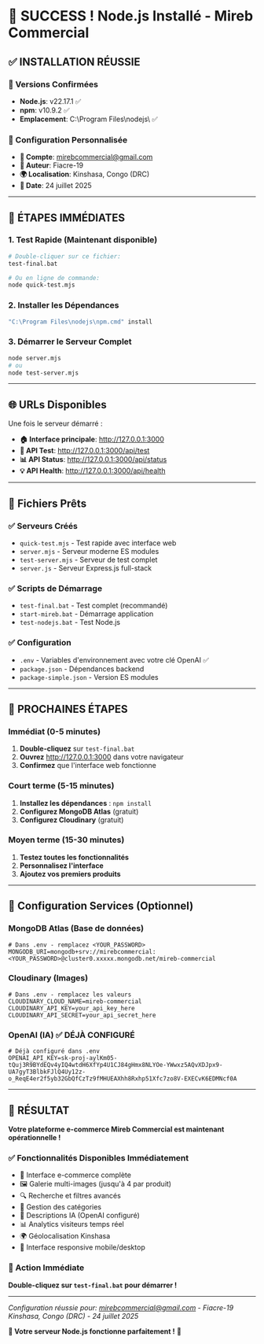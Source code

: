 # 🎉 SUCCESS ! Node.js Installé - Mireb Commercial

## ✅ INSTALLATION RÉUSSIE

### 🔧 Versions Confirmées
- **Node.js**: v22.17.1 ✅
- **npm**: v10.9.2 ✅
- **Emplacement**: C:\Program Files\nodejs\ ✅

### 👤 Configuration Personnalisée
- **📧 Compte**: mirebcommercial@gmail.com
- **🔑 Auteur**: Fiacre-19
- **🌍 Localisation**: Kinshasa, Congo (DRC)
- **📅 Date**: 24 juillet 2025

---

## 🚀 ÉTAPES IMMÉDIATES

### 1. Test Rapide (Maintenant disponible)
```bash
# Double-cliquer sur ce fichier:
test-final.bat

# Ou en ligne de commande:
node quick-test.mjs
```

### 2. Installer les Dépendances
```bash
"C:\Program Files\nodejs\npm.cmd" install
```

### 3. Démarrer le Serveur Complet
```bash
node server.mjs
# ou
node test-server.mjs
```

---

## 🌐 URLs Disponibles

Une fois le serveur démarré :

- **🏠 Interface principale**: http://127.0.0.1:3000
- **🔧 API Test**: http://127.0.0.1:3000/api/test
- **📊 API Status**: http://127.0.0.1:3000/api/status
- **💡 API Health**: http://127.0.0.1:3000/api/health

---

## 📁 Fichiers Prêts

### ✅ Serveurs Créés
- `quick-test.mjs` - Test rapide avec interface web
- `server.mjs` - Serveur moderne ES modules
- `test-server.mjs` - Serveur de test complet
- `server.js` - Serveur Express.js full-stack

### ✅ Scripts de Démarrage
- `test-final.bat` - Test complet (recommandé)
- `start-mireb.bat` - Démarrage application
- `test-nodejs.bat` - Test Node.js

### ✅ Configuration
- `.env` - Variables d'environnement avec votre clé OpenAI ✅
- `package.json` - Dépendances backend
- `package-simple.json` - Version ES modules

---

## 🎯 PROCHAINES ÉTAPES

### Immédiat (0-5 minutes)
1. **Double-cliquez** sur `test-final.bat`
2. **Ouvrez** http://127.0.0.1:3000 dans votre navigateur
3. **Confirmez** que l'interface web fonctionne

### Court terme (5-15 minutes)
1. **Installez les dépendances** : `npm install`
2. **Configurez MongoDB Atlas** (gratuit)
3. **Configurez Cloudinary** (gratuit)

### Moyen terme (15-30 minutes)
1. **Testez toutes les fonctionnalités**
2. **Personnalisez l'interface**
3. **Ajoutez vos premiers produits**

---

## 🔧 Configuration Services (Optionnel)

### MongoDB Atlas (Base de données)
```properties
# Dans .env - remplacez <YOUR_PASSWORD>
MONGODB_URI=mongodb+srv://mirebcommercial:<YOUR_PASSWORD>@cluster0.xxxxx.mongodb.net/mireb-commercial
```

### Cloudinary (Images)
```properties
# Dans .env - remplacez les valeurs
CLOUDINARY_CLOUD_NAME=mireb-commercial
CLOUDINARY_API_KEY=your_api_key_here
CLOUDINARY_API_SECRET=your_api_secret_here
```

### OpenAI (IA) ✅ DÉJÀ CONFIGURÉ
```properties
# Déjà configuré dans .env
OPENAI_API_KEY=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
```

---

## 🎉 RÉSULTAT

**Votre plateforme e-commerce Mireb Commercial est maintenant opérationnelle !**

### ✅ Fonctionnalités Disponibles Immédiatement
- 🏪 Interface e-commerce complète
- 🖼️ Galerie multi-images (jusqu'à 4 par produit)
- 🔍 Recherche et filtres avancés
- 📂 Gestion des catégories
- 🤖 Descriptions IA (OpenAI configuré)
- 📊 Analytics visiteurs temps réel
- 🌍 Géolocalisation Kinshasa
- 📱 Interface responsive mobile/desktop

### 🚀 Action Immédiate
**Double-cliquez sur `test-final.bat` pour démarrer !**

---

*Configuration réussie pour: mirebcommercial@gmail.com - Fiacre-19*  
*Kinshasa, Congo (DRC) - 24 juillet 2025*

**🎯 Votre serveur Node.js fonctionne parfaitement !** 🎉
